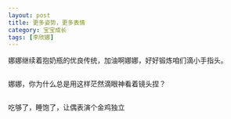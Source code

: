 ```yaml
---
layout: post
title: 更多姿势，更多表情
category: 宝宝成长
tags: [李欣娜]
---
```

娜娜继续着抱奶瓶的优良传统，加油啊娜娜，好好锻炼咱们滴小手指头。

<img src="http://lh5.ggpht.com/veryfaint/SDqzezL3rjI/AAAAAAAAAI4/SD0MgXoVxJI/100_2485.JPG?imgmax=720" alt="">

娜娜，你为什么总是用这样茫然滴眼神看着镜头捏？

<img src="http://lh3.ggpht.com/veryfaint/SDqzfTL3rkI/AAAAAAAAAJA/5FNkZxLtgs4/100_2490.JPG?imgmax=720" alt="">

吃够了，睡饱了，让偶表演个金鸡独立

<img src="http://lh5.ggpht.com/veryfaint/SDqzfzL3rlI/AAAAAAAAAJI/s6iR9CvcpVs/100_2497.JPG?imgmax=720" alt="">